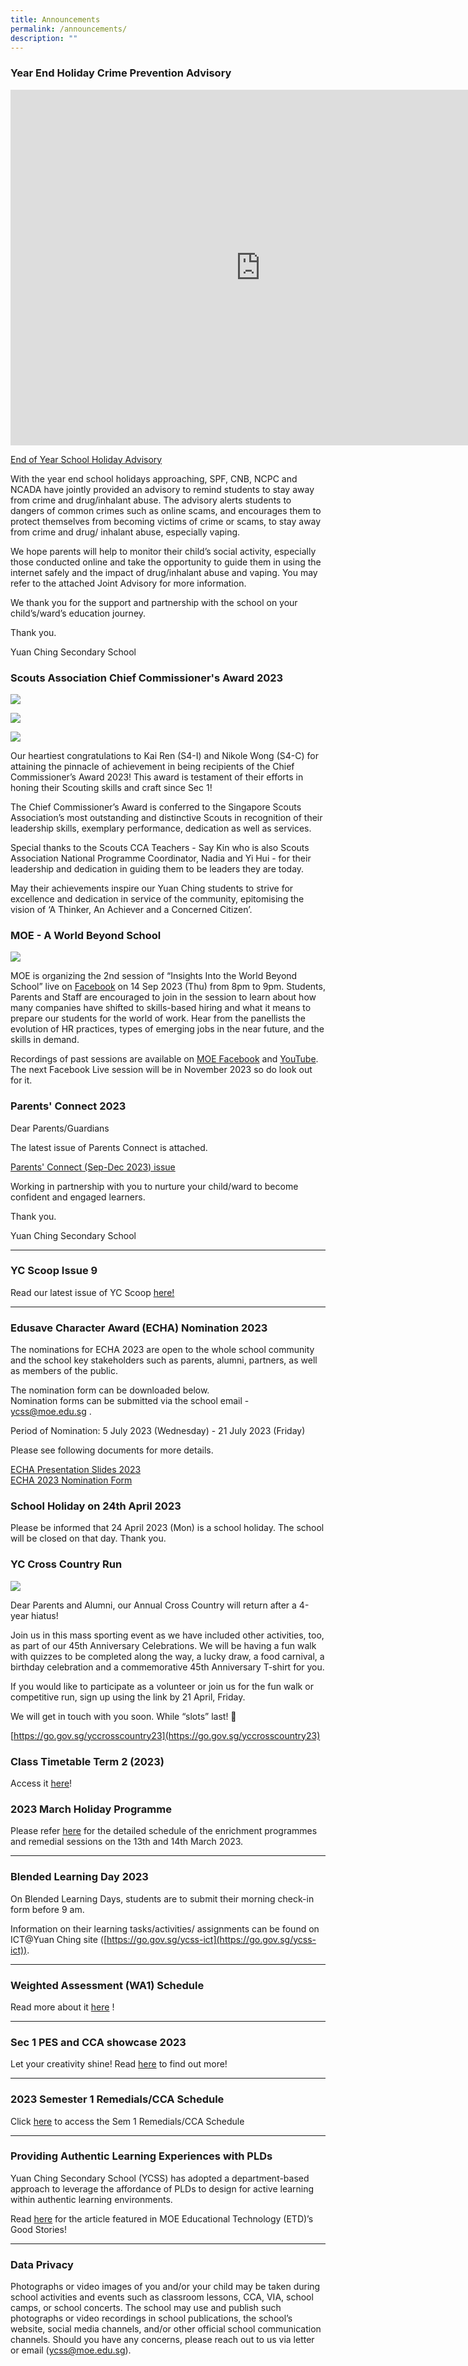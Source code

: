 ```yaml
---
title: Announcements
permalink: /announcements/
description: ""
---
```

### Year End Holiday Crime Prevention Advisory 

<iframe src="https://docs.google.com/presentation/d/e/2PACX-1vSjGpmqXPnKVEdGCBoR9lpBNIlG8fgkckgksrJ_vcXV89d9GHh_4AvkrRFMC1PRTxAPZfK-MYkVlj28/embed?start=true&amp;loop=true&amp;delayms=3000" frameborder="0" width="800" height="569" allowfullscreen="true"></iframe>

[End of Year School Holiday Advisory](/files/end%20of%20year%20school%20holiday%20advisory.pdf)

With the year end school holidays approaching, SPF, CNB, NCPC and NCADA have jointly provided an advisory to remind students to stay away from crime and drug/inhalant abuse. The advisory alerts students to dangers of common crimes such as online scams, and encourages them to protect themselves from becoming victims of crime or scams, to stay away from crime and drug/ inhalant abuse, especially vaping. 

We hope parents will help to monitor their child’s social activity, especially those conducted online and take the opportunity to guide them in using the internet safely and the impact of drug/inhalant abuse and vaping. You may refer to the attached Joint Advisory for more information. 

We thank you for the support and partnership with the school on your child’s/ward’s education journey. 

Thank you.

Yuan Ching Secondary School



### Scouts Association Chief Commissioner's Award 2023

![](/images/scoutsaward01.jpeg)

![](/images/scoutsaward02.jpeg)

![](/images/scoutsaward03.jpeg)

Our heartiest congratulations to Kai Ren (S4-I) and Nikole Wong (S4-C) for attaining the pinnacle of achievement in being recipients of the Chief Commissioner’s Award 2023! This award is testament of their efforts in honing their Scouting skills and craft since Sec 1!

The Chief Commissioner’s Award is conferred to the Singapore Scouts Association’s most outstanding and distinctive Scouts in recognition of their leadership skills, exemplary performance, dedication as well as services. 

Special thanks to the Scouts CCA Teachers - Say Kin who is also Scouts Association National Programme Coordinator, Nadia and Yi Hui - for their leadership and dedication in guiding them to be leaders they are today. 

May their achievements inspire our Yuan Ching students to strive for excellence and dedication in service of the community, epitomising the vision of ‘A Thinker, An Achiever and a Concerned Citizen’.



### MOE - A World Beyond School

![](/images/moe%20wbs.jpg)

MOE is organizing the 2nd session of “Insights Into the World Beyond School” live on [Facebook](http://go.gov.sg/awbs-sep2) on 14 Sep 2023 (Thu) from 8pm to 9pm. Students, Parents and Staff are encouraged to join in the session to learn about how many companies have shifted to skills-based hiring and what it means to prepare our students for the world of work. Hear from the panellists the evolution of HR practices, types of emerging jobs in the near future, and the skills in demand. 

Recordings of past sessions are available on [MOE Facebook](https://www.facebook.com/moesingapore/) and [YouTube](https://youtube.com/playlist?list=PLgBw4fHUtzK1Uhx5VIhh7YFXp8iEZjs1_). The next Facebook Live session will be in November 2023 so do look out for it. 

### Parents' Connect 2023

Dear Parents/Guardians

The latest issue of Parents Connect is attached. 

[Parents' Connect (Sep-Dec 2023) issue](/files/parents%20connect%20sep-dec%202023.pdf)

Working in partnership with you to nurture your child/ward to become confident and engaged learners. 

Thank you. 

Yuan Ching Secondary School

-----



### YC Scoop Issue 9

Read our latest issue of YC Scoop [here!](https://online.fliphtml5.com/obrr/ddxv/)

------

### Edusave Character Award (ECHA) Nomination 2023

The nominations for ECHA 2023 are open to the whole school community and the school key stakeholders such as parents, alumni, partners, as well as members of the public.  

The nomination form can be downloaded below.  
Nomination forms can be submitted via the school email - [ycss@moe.edu.sg](ycss@moe.edu.sg) .

Period of Nomination:
5 July 2023 (Wednesday) - 21 July 2023 (Friday)

Please see following documents for more details.

[ECHA Presentation Slides 2023](/files/echa%20presentation%20slides.pdf) <br>
[ECHA 2023 Nomination Form](/files/echa%202023%20nomination%20form%20(ycss).pdf)


### School Holiday on 24th April 2023
Please be informed that 24 April 2023 (Mon) is a school holiday. The school will be closed on that day. Thank you.

### YC Cross Country Run

![](/images/yccrosscountry23.PNG)

Dear Parents and Alumni, our Annual Cross Country will return after a 4-year hiatus!

Join us in this mass sporting event as we have included other activities, too, as part of our 45th Anniversary Celebrations. We will be having a fun walk with quizzes to be completed along the way, a lucky draw, a food carnival, a birthday celebration and a commemorative 45th Anniversary T-shirt for you.

If you would like to participate as a volunteer or join us for the fun walk or competitive run, sign up using the link by 21 April, Friday.

We will get in touch with you soon. While “slots” last! 💪

[https://go.gov.sg/yccrosscountry23](https://go.gov.sg/yccrosscountry23)


### Class Timetable Term 2 (2023)

Access it [here](https://yuanchingsec.edupage.org/timetable/)!



### 2023 March Holiday Programme


Please refer [here](/quick-links/for-students/school-daily-routines/school-holiday-programme/) for the detailed schedule of the enrichment programmes and remedial sessions on the 13th and 14th March 2023.

----

### Blended Learning Day 2023

On Blended Learning Days, students are to submit their morning check-in form before 9 am.&nbsp;

Information on their learning tasks/activities/ assignments can be found on ICT@Yuan Ching site ([https://go.gov.sg/ycss-ict](https://go.gov.sg/ycss-ict)).

-----


### Weighted Assessment (WA1) Schedule

Read more about it&nbsp;[here](https://staging.d3su4wj45hy3j2.amplifyapp.com/quick-links/for-students/school-daily-routines/school-holiday-programme/)&nbsp;!

------

### Sec 1 PES and CCA showcase 2023

Let your creativity shine! Read&nbsp;[here](https://yuanchingsec.moe.edu.sg/qql/slot/u748/2022/YCSS%20Songwriting%20Contest%20Our%20School%20Our%20Song%202022_final.pdf)&nbsp;to find out more!

------

### 2023 Semester 1 Remedials/CCA Schedule

Click&nbsp;[here](https://staging.d3su4wj45hy3j2.amplifyapp.com/quick-links/for-students/school-daily-routines/exam-timetable-school-national/)&nbsp;to access the Sem 1 Remedials/CCA Schedule

--------

### Providing Authentic Learning Experiences with PLDs

Yuan Ching Secondary School (YCSS) has adopted a department-based approach to leverage the affordance of PLDs to design for active learning within authentic learning environments.

Read [here](https://sites.google.com/moe.edu.sg/personaliseddigitallearningpro/good-stories/providing-authentic-learning-experiences-with-plds-yuan-ching-sec?authuser=0) for the article featured in MOE Educational Technology (ETD)’s Good Stories!

---------

### Data Privacy

Photographs or video images of you and/or your child may be taken during school activities and events such as classroom lessons, CCA, VIA, school camps, or school concerts. The school may use and publish such photographs or video recordings in school publications, the school’s website, social media channels, and/or other official school communication channels. Should you have any concerns, please reach out to us via letter or email (ycss@moe.edu.sg).